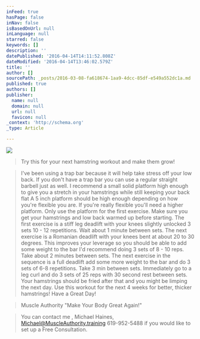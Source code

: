 ```yaml
---
inFeed: true
hasPage: false
inNav: false
isBasedOnUrl: null
inLanguage: null
starred: false
keywords: []
description: ''
datePublished: '2016-04-14T14:11:52.808Z'
dateModified: '2016-04-14T13:46:02.579Z'
title: ''
author: []
sourcePath: _posts/2016-03-08-fa618674-1aa9-4dcc-85df-e549a552dc1a.md
published: true
authors: []
publisher:
  name: null
  domain: null
  url: null
  favicon: null
_context: 'http://schema.org'
_type: Article

---
```

![](https://the-grid-user-content.s3-us-west-2.amazonaws.com/c0447ceb-23e4-4eb3-8626-053fec98f7d8.jpg)

> Try this for your next hamstring workout and make them grow!

> I've been using a trap bar because it will help take stress off your low back. If you don't have a trap bar you can use a regular straight barbell just as well. I recommend a small solid platform high enough to give you a stretch in your hamstrings while still keeping your back flat  A 5 inch platform should be high enough depending on how you're flexible you are. If you're really flexible you'll need a higher platform. Only use the platform for the first exercise. Make sure you get your hamstrings and low back warmed up before starting. The first exercise is a stiff leg deadlift with your knees slightly unlocked 3 sets 10 - 12 repetitions. Wait about 1 minute between sets. The next exercise is a Romanian deadlift with your knees bent at about 20 to 30 degrees. This improves your leverage so you should be able to add some weight to the bar I'd recommend doing 3 sets of 8 - 10 reps. Take about 2 minutes between sets. The next exercise in the sequence is a full deadlift add some more weight to the bar and do 3 sets of 6-8 repetitions. Take 3 min between sets.
> Immediately go to a leg curl and do 3 sets of 25 reps with 30 second rest between sets.
> Your hamstrings should be fried after that and you might be limping the next day.
> Use this workout for the next 4 weeks for better, thicker hamstrings!
> Have a Great Day! 

> Muscle Authority "Make Your Body Great Again!"

> You can contact me , Michael Haines, Michael@MuscleAuthority.training  619-952-5488
> if you would like to set up a Free Consultation.